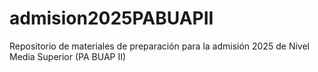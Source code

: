 # admision2025PABUAPII
Repositorio de materiales de preparación para la admisión 2025 de Nivel Media Superior (PA BUAP II)

